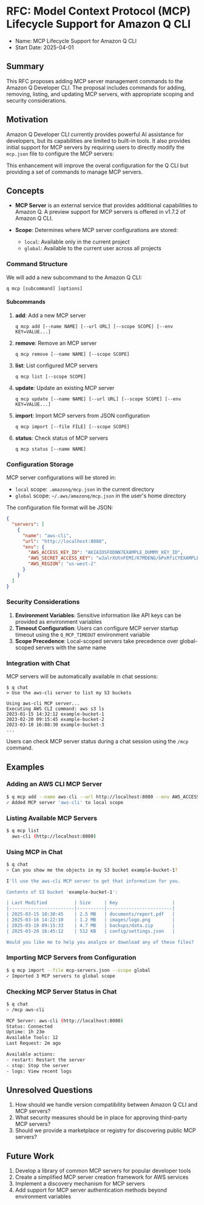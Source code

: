 # RFC: Model Context Protocol (MCP) Lifecycle Support for Amazon Q CLI

- Name: MCP Lifecycle Support for Amazon Q CLI
- Start Date: 2025-04-01

## Summary

This RFC proposes adding MCP server management commands to the Amazon Q Developer CLI. The proposal includes commands for adding, removing, listing, and updating MCP servers, with appropriate scoping and security considerations.

## Motivation

Amazon Q Developer CLI currently provides powerful AI assistance for developers, but its capabilities are limited to built-in tools. It also provides initial support for MCP servers by requiring users to directly modify the `mcp.json` file to configure the MCP servers:

This enhancement will improve the overal configuration for the Q CLI but providing a set of commands to manage MCP servers.

## Concepts

- **MCP Server** is an external service that provides additional capabilities to Amazon Q. A preview support for MCP servers is offered in v1.7.2 of Amazon Q CLI.

- **Scope**: Determines where MCP server configurations are stored:
  - `local`: Available only in the current project
  - `global`: Available to the current user across all projects

### Command Structure

We will add a new subcommand to the Amazon Q CLI:

```
q mcp [subcommand] [options]
```

#### Subcommands

1. **add**: Add a new MCP server
   ```
   q mcp add [--name NAME] [--url URL] [--scope SCOPE] [--env KEY=VALUE...]
   ```

2. **remove**: Remove an MCP server
   ```
   q mcp remove [--name NAME] [--scope SCOPE]
   ```

3. **list**: List configured MCP servers
   ```
   q mcp list [--scope SCOPE]
   ```

4. **update**: Update an existing MCP server
   ```
   q mcp update [--name NAME] [--url URL] [--scope SCOPE] [--env KEY=VALUE...]
   ```

5. **import**: Import MCP servers from JSON configuration
   ```
   q mcp import [--file FILE] [--scope SCOPE]
   ```

6. **status**: Check status of MCP servers
   ```
   q mcp status [--name NAME]
   ```

### Configuration Storage

MCP server configurations will be stored in:

- `local` scope: `.amazonq/mcp.json` in the current directory
- `global` scope: `~/.aws/amazonq/mcp.json` in the user's home directory

The configuration file format will be JSON:

```json
{
  "servers": [
    {
      "name": "aws-cli",
      "url": "http://localhost:8080",
      "env": {
        "AWS_ACCESS_KEY_ID": "AKIAIOSFODNN7EXAMPLE_DUMMY_KEY_ID",
        "AWS_SECRET_ACCESS_KEY": "wJalrXUtnFEMI/K7MDENG/bPxRfiCYEXAMPLEKEY_DUMMY_SECRET",
        "AWS_REGION": "us-west-2"
      }
    }
  ]
}
```

### Security Considerations

1. **Environment Variables**: Sensitive information like API keys can be provided as environment variables
2. **Timeout Configuration**: Users can configure MCP server startup timeout using the `Q_MCP_TIMEOUT` environment variable
3. **Scope Precedence**: Local-scoped servers take precedence over global-scoped servers with the same name

### Integration with Chat

MCP servers will be automatically available in chat sessions:

```
$ q chat
> Use the aws-cli server to list my S3 buckets

Using aws-cli MCP server...
Executing AWS CLI command: aws s3 ls
2023-01-15 14:32:12 example-bucket-1
2023-02-20 09:15:45 example-bucket-2
2023-03-10 16:08:30 example-bucket-3
...
```

Users can check MCP server status during a chat session using the `/mcp` command.

## Examples

### Adding an AWS CLI MCP Server

```bash
$ q mcp add --name aws-cli --url http://localhost:8080 --env AWS_ACCESS_KEY_ID=AKIAIOSFODNN7EXAMPLE_DUMMY_KEY_ID --env AWS_SECRET_ACCESS_KEY=wJalrXUtnFEMI/K7MDENG/bPxRfiCYEXAMPLEKEY_DUMMY_SECRET --env AWS_REGION=us-west-2
✓ Added MCP server 'aws-cli' to local scope
```

### Listing Available MCP Servers

```bash
$ q mcp list
  aws-cli (http://localhost:8080)
```

### Using MCP in Chat

```bash
$ q chat
> Can you show me the objects in my S3 bucket example-bucket-1?

I'll use the aws-cli MCP server to get that information for you.

Contents of S3 bucket 'example-bucket-1':

| Last Modified          | Size     | Key                    |
|------------------------|----------|------------------------|
| 2025-03-15 10:30:45    | 2.5 MB   | documents/report.pdf   |
| 2025-03-16 14:22:10    | 1.2 MB   | images/logo.png        |
| 2025-03-18 09:15:33    | 4.7 MB   | backups/data.zip       |
| 2025-03-20 16:45:12    | 512 KB   | config/settings.json   |

Would you like me to help you analyze or download any of these files?
```

### Importing MCP Servers from Configuration

```bash
$ q mcp import --file mcp-servers.json --scope global
✓ Imported 3 MCP servers to global scope
```

### Checking MCP Server Status in Chat

```bash
$ q chat
> /mcp aws-cli

MCP Server: aws-cli (http://localhost:8080)
Status: Connected
Uptime: 1h 23m
Available Tools: 12
Last Request: 2m ago

Available actions:
- restart: Restart the server
- stop: Stop the server
- logs: View recent logs
```

## Unresolved Questions

1. How should we handle version compatibility between Amazon Q CLI and MCP servers?
2. What security measures should be in place for approving third-party MCP servers?
3. Should we provide a marketplace or registry for discovering public MCP servers?

## Future Work

1. Develop a library of common MCP servers for popular developer tools
2. Create a simplified MCP server creation framework for AWS services
3. Implement a discovery mechanism for MCP servers
4. Add support for MCP server authentication methods beyond environment variables
